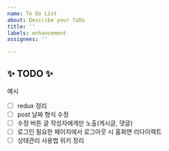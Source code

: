 ```yaml
---
name: To Do List
about: Describe your ToDo
title: ''
labels: enhancement
assignees: ''

---
```


## :sparkles: TODO :sparkles: 

예시
- [ ] redux 정리
- [ ] post 날짜 형식 수정
- [ ] 수정 버튼 글 작성자에게만 노출(게시글, 댓글)
- [ ] 로그인 필요한 페이지에서 로그아웃 시 홈화면 리다이렉트
- [ ] 상태관리 사용법 위키 정리
